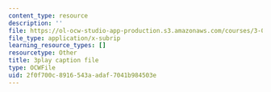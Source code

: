 ```yaml
---
content_type: resource
description: ''
file: https://ol-ocw-studio-app-production.s3.amazonaws.com/courses/3-091sc-introduction-to-solid-state-chemistry-fall-2010/2f0f700c8916543aadaf7041b984503e_KlI1duF4K9o.vtt
file_type: application/x-subrip
learning_resource_types: []
resourcetype: Other
title: 3play caption file
type: OCWFile
uid: 2f0f700c-8916-543a-adaf-7041b984503e
---
```

